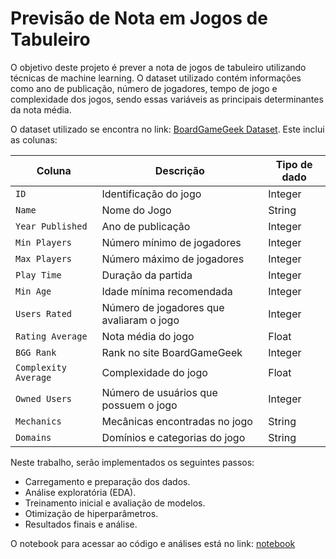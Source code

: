 # Previsão de Nota em Jogos de Tabuleiro

O objetivo deste projeto é prever a nota de jogos de tabuleiro utilizando técnicas de machine learning. 
O dataset utilizado contém informações como ano de publicação, número de jogadores, tempo de jogo e complexidade dos jogos, sendo essas variáveis as principais determinantes da nota média.

O dataset utilizado se encontra no link: [BoardGameGeek Dataset](https://www.kaggle.com/datasets/melissamonfared/board-games). Este inclui as colunas:

| **Coluna**                                             | **Descrição**                                                                                   | **Tipo de dado**    |
|--------------------------------------------------------|---------------------------------------------------------------------------------------------------|------------------|
| `ID`                                                   | Identificação do jogo                                                                          | Integer          |
| `Name`                                                 | Nome do Jogo                                                                            | String           |
| `Year Published`                                       | Ano de publicação                                                            | Integer          |
| `Min Players`                                          | Número mínimo de jogadores                                                | Integer          |
| `Max Players`                                          | Número máximo de jogadores                                                | Integer          |
| `Play Time`                                            | Duração da partida                                                                   | Integer          |
| `Min Age`                                              | Idade mínima recomendada                                                               | Integer          |
| `Users Rated`                                          | Número de jogadores que avaliaram o jogo                                                           | Integer          |
| `Rating Average`                                       | Nota média do jogo                                                                  | Float            |
| `BGG Rank`                                             | Rank no site BoardGameGeek                                                                 | Integer          |
| `Complexity Average`                                   | Complexidade do jogo                                                             | Float            |
| `Owned Users`                                          | Número de usuários que possuem o jogo                                                      | Integer          |
| `Mechanics`                                            | Mecânicas encontradas no jogo                                                            | String           |
| `Domains`                                              | Domínios e categorias do jogo                                                    | String           |


Neste trabalho, serão implementados os seguintes passos:

- Carregamento e preparação dos dados.
- Análise exploratória (EDA).
- Treinamento inicial e avaliação de modelos.
- Otimização de hiperparâmetros.
- Resultados finais e análise.

O notebook para acessar ao código e análises está no link: [notebook](https://colab.research.google.com/drive/1kYwNefpw3JoILxSQuXmMu6R4BxcpuafX#scrollTo=NUlHAOAxZ5sm)
